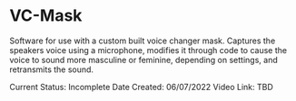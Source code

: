 # VC-Mask

Software for use with a custom built voice changer mask. Captures the speakers voice using a microphone, modifies it through code to cause the voice to sound more masculine or feminine, depending on settings, and retransmits the sound.

Current Status: Incomplete
Date Created: 06/07/2022
Video Link: TBD
